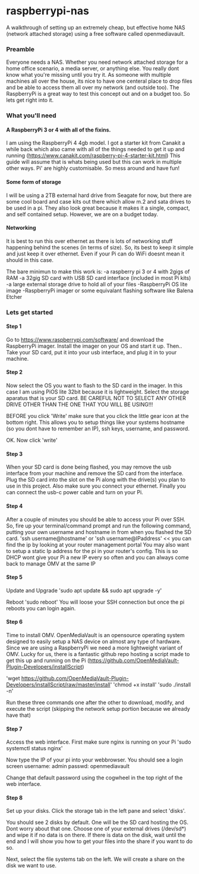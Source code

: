 # raspberrypi-nas
A walkthrough of setting up an extremely cheap, but effective home NAS (network attached storage) using a free software called openmediavault.

### Preamble
Everyone needs a NAS. Whether you need network attached storage for a home office scenario, a media server, or anything else. You really dont know what you're missing until you try it. As someone with multiple machines all over the house, its nice to have one centeral place to drop files and be able to access them all over my network (and outside too). The RaspberryPi is a great way to test this concept out and on a budget too. So lets get right into it.

### What you'll need

#### A RaspberryPi 3 or 4 with all of the fixins.
I am using the RaspberryPi 4 4gb model. I got a starter kit from Canakit a while back which also came with all of the things needed to get it up and running (https://www.canakit.com/raspberry-pi-4-starter-kit.html) This guide will assume that is whats being used but this can work in multiple other ways. 
Pi' are highly customisable. So mess around and have fun!

#### Some form of storage
I will be using a 2TB external hard drive from Seagate for now, but there are some cool board and case kits out there which allow m.2 and sata drives to be used in a pi. They also look great because it makes it a single, compact, and self contained setup. However, we are on a budget today. 

#### Networking
It is best to run this over ethernet as there is lots of networking stuff happening behind the scenes (in terms of size). So, its best to keep it simple and just keep it over ethernet. Even if your Pi can do WiFi doesnt mean it should in this case.

The bare minimun to make this work is:
-a raspberry pi 3 or 4 with 2gigs of RAM
-a 32gig SD card with USB SD card interface (included in most Pi kits)
-a large external storage drive to hold all of your files
-RaspberryPi OS lite image
-RaspberryPi imager or some equivalant flashing software like Balena Etcher

### Lets get started

#### Step 1
Go to https://www.raspberrypi.com/software/ and download the RaspberryPi imager. 
Install the imager on your OS and start it up.
Then..
Take your SD card, put it into your usb interface, and plug it in to your machine.

#### Step 2
Now select the OS you want to flash to the SD card in the imager. In this case I am using PiOS lite 32bit because it is lightweight. 
Select the storage aparatus that is your SD card. BE CAREFUL NOT TO SELECT ANY OTHER DRIVE OTHER THAN THE ONE THAT YOU WILL BE USING!!!

BEFORE you click 'Write' make sure that you click the little gear icon at the bottom right. This allows you to setup things like your systems hostname (so you dont have to remember an IP), ssh keys, username, and password. 

OK. Now click 'write'

#### Step 3
When your SD card is done being flashed, you may remove the usb interface from your machine and remove the SD card from the interface. Plug the SD card into the slot on the Pi along with the drive(s) you plan to use in this project. Also make sure you connect your ethernet. Finally you can connect the usb-c power cable and turn on your Pi. 

#### Step 4
After a couple of minutes you should be able to access your Pi over SSH. So, fire up your terminal/command prompt and run the following command, putting your own username and hostname in from when you flashed the SD card.
'ssh username@hostname' or 'ssh username@IPaddress' << you can find the ip by looking at your router management portal
You may also want to setup a static Ip address for the pi in your router's config. This is so DHCP wont give your Pi a new IP every so often and you can always come back to manage OMV at the same IP

#### Step 5
Update and Upgrade
'sudo apt update && sudo apt upgrade -y'

Reboot
'sudo reboot'
You will loose your SSH connection but once the pi reboots you can login again.

#### Step 6
Time to install OMV. OpenMediaVault is an opensource operating system designed to easily setup a NAS device on almost any type of hardware. Since we are using a RaspberryPi we need a more lightweight variant of OMV. Lucky for us, there is a fantastic github repo hosting a script made to get this up and running on the Pi (https://github.com/OpenMediaVault-Plugin-Developers/installScript)

'wget https://github.com/OpenMediaVault-Plugin-Developers/installScript/raw/master/install'
'chmod +x install'
'sudo ./install -n'

Run these three commands one after the other to download, modify, and execute the script (skipping the network setup portion because we already have that)

#### Step 7
Access the web interface. 
First make sure nginx is running on your Pi 
'sudo systemctl status nginx'

Now type the IP of your pi into your webbrowser.
You should see a login screen
username: admin
passwd: openmediavault

Change that default password using the cogwheel in the top right of the web interface.

#### Step 8
Set up your disks. 
Click the storage tab in the left pane and select 'disks'. 

You should see 2 disks by default. One will be the SD card hosting the OS. Dont worry about that one. 
Choose one of your external drives (/dev/sd*) and wipe it if no data is on there. If there is data on the disk, wait until the end and I will show you how to get your files into the share if you want to do so.

Next, select the file systems tab on the left. We will create a share on the disk we want to use.

